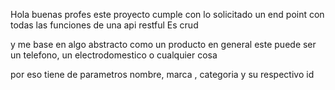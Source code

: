 Hola buenas profes este proyecto cumple con lo solicitado un end point con  todas las funciones de una api restful
Es crud 

y me base en algo abstracto como un producto en general este puede ser un telefono, un electrodomestico o cualquier cosa

por eso tiene de parametros nombre, marca , categoria y su respectivo id


